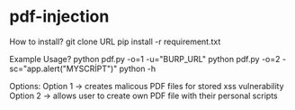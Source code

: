 # pdf-injection

How to install?
git clone URL
pip install -r requirement.txt

Example Usage?
python pdf.py -o=1 -u="BURP_URL" 
python pdf.py -o=2 -sc="app.alert("MYSCRİPT")" 
python -h 

Options:
Option 1 -> creates malicous PDF files for stored xss vulnerability
Option 2 -> allows user to create own PDF file with their personal scripts